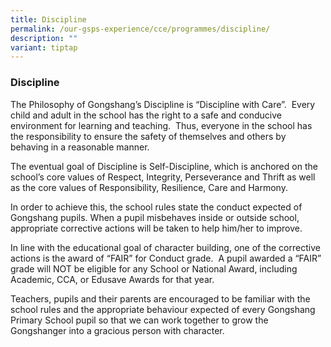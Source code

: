 ```yaml
---
title: Discipline
permalink: /our-gsps-experience/cce/programmes/discipline/
description: ""
variant: tiptap
---
```

<h3><strong>Discipline</strong></h3>
<p>The Philosophy of Gongshang’s Discipline is “Discipline with Care”.&nbsp;
Every child and adult in the school has the right to a safe and conducive
environment for learning and teaching.&nbsp; Thus, everyone in the school
has the responsibility to ensure the safety of themselves and others by
behaving in a reasonable manner.</p>
<p>The eventual goal of Discipline is Self-Discipline, which is anchored
on the school’s core values of Respect, Integrity, Perseverance and Thrift
as well as the core values of Responsibility, Resilience, Care and Harmony.</p>
<p>In order to achieve this, the school rules state the conduct expected
of Gongshang pupils. When a pupil misbehaves inside or outside school,
appropriate corrective actions will be taken to help him/her to improve.&nbsp;</p>
<p>In line with the educational goal of character building, one of the corrective
actions is the award of “FAIR” for Conduct grade.&nbsp; A pupil awarded
a “FAIR” grade will NOT be eligible for any School or National Award, including
Academic, CCA, or Edusave Awards for that year.</p>
<p>Teachers, pupils and their parents are encouraged to be familiar with
the school rules and the appropriate behaviour expected of every Gongshang
Primary School pupil so that we can work together to grow the Gongshanger
into a gracious person with character.</p>